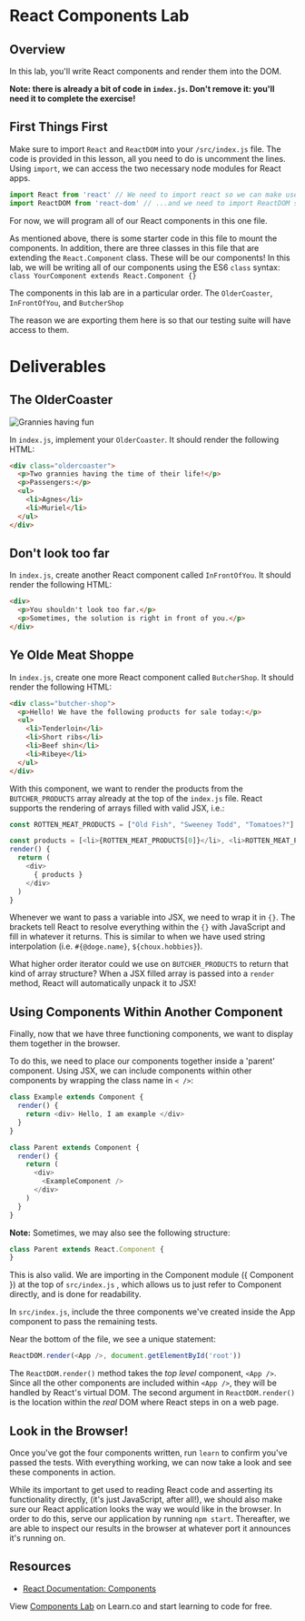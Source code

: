 # React Components Lab

## Overview

In this lab, you'll write React components and render them into the DOM.

**Note: there is already a bit of code in `index.js`. Don't remove it: you'll need it to complete the exercise!**

## First Things First

Make sure to import `React` and `ReactDOM` into your `/src/index.js` file. The
code is provided in this lesson, all you need to do is uncomment the lines.
Using `import`, we can access the two necessary node modules for React apps.

```JavaScript
import React from 'react' // We need to import react so we can make use of its .component class
import ReactDOM from 'react-dom' // ...and we need to import ReactDOM so we can create and test a virtual DOM with react!
```

For now, we will program all of our React components in this one file.

As mentioned above, there is some starter code in this file to mount the
components. In addition, there are three classes in this file that are extending
the `React.Component` class. These will be our components! In this lab, we will
be writing all of our components using the ES6 `class` syntax: `class
YourComponent extends React.Component {}`

The components in this lab are in a particular order. The `OlderCoaster`, `InFrontOfYou`, and `ButcherShop`

The reason we are exporting them
here is so that our testing suite will have access to them.

# Deliverables

## The OlderCoaster

![Grannies having fun](https://media.giphy.com/media/MMQrQQ87G2MmY/giphy.gif)

In `index.js`, implement your `OlderCoaster`. It should render the following HTML:

```html
<div class="oldercoaster">
  <p>Two grannies having the time of their life!</p>
  <p>Passengers:</p>
  <ul>
    <li>Agnes</li>
    <li>Muriel</li>
  </ul>
</div>
```

## Don't look too far

In `index.js`, create another React component called `InFrontOfYou`. It should
render the following HTML:

```html
<div>
  <p>You shouldn't look too far.</p>
  <p>Sometimes, the solution is right in front of you.</p>
</div>
```

## Ye Olde Meat Shoppe

In `index.js`, create one more React component called `ButcherShop`. It should
render the following HTML:

```html
<div class="butcher-shop">
  <p>Hello! We have the following products for sale today:</p>
  <ul>
    <li>Tenderloin</li>
    <li>Short ribs</li>
    <li>Beef shin</li>
    <li>Ribeye</li>
  </ul>
</div>
```


With this component, we want to render the products from the `BUTCHER_PRODUCTS`
array already at the top of the `index.js` file. React supports the rendering of
arrays filled with valid JSX, i.e.:

```JavaScript
const ROTTEN_MEAT_PRODUCTS = ["Old Fish", "Sweeney Todd", "Tomatoes?"]

const products = [<li>{ROTTEN_MEAT_PRODUCTS[0]}</li>, <li>ROTTEN_MEAT_PRODUCTS[1]</li>, etc...]
render() {
  return (
    <div>
      { products }
    </div>
  )
}
```

Whenever we want to pass a variable into JSX, we need to wrap it in `{}`. The
brackets tell React to resolve everything within the `{}` with JavaScript and
fill in whatever it returns. This is similar to when we have used string
interpolation (i.e. `#{@doge.name}`, `${choux.hobbies}`).

What higher order iterator could we use on `BUTCHER_PRODUCTS` to return that
kind of array structure? When a JSX filled array is passed into a `render`
method, React will automatically unpack it to JSX!

## Using Components Within Another Component

Finally, now that we have three functioning components, we want to display them
together in the browser.

To do this, we need to place our components together inside a 'parent'
component. Using JSX, we can include components within other components by
wrapping the class name in `< />`:

```JavaScript
class Example extends Component {
  render() {
    return <div> Hello, I am example </div>
  }
}

class Parent extends Component {
  render() {
    return (
      <div>
        <ExampleComponent />
      </div>
    )
  }
}
```

**Note:** Sometimes, we may also see the following structure:

```js
class Parent extends React.Component {
}
```

This is also valid.  We are importing in the Component module ({ Component }) at
the top of `src/index.js` , which allows us to just refer to Component directly,
and is done for readability.

In `src/index.js`, include the three components we've created inside the App
component to pass the remaining tests.

Near the bottom of the file, we see a unique statement:

```JavaScript
ReactDOM.render(<App />, document.getElementById('root'))
```

The `ReactDOM.render()` method takes the _top level_ component, `<App />`. Since
all the other components are included within `<App />`, they will be handled by
React's virtual DOM. The second argument in `ReactDOM.render()` is the location
within the _real_ DOM where React steps in on a web page.

## Look in the Browser!

Once you've got the four components written, run `learn` to confirm you've
passed the tests. With everything working, we can now take a look and see these
components in action.

While its important to get used to reading React code and asserting its
functionality directly, (it's just JavaScript, after all!), we should also make
sure our React application looks the way we would like in the browser. In order
to do this, serve our application by running `npm start`. Thereafter, we are
able to inspect our results in the browser at whatever port it announces it's
running on.

## Resources

- [React Documentation: Components](https://reactjs.org/docs/react-component.html)

<p class='util--hide'>View <a href='https://learn.co/lessons/react-components-lab'>Components Lab</a> on Learn.co and start learning to code for free.</p>
